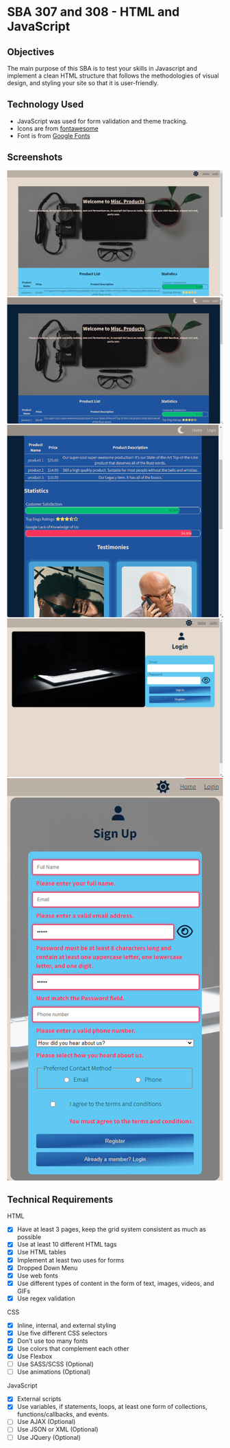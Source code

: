 # SBA 307 and 308 - HTML and JavaScript

## Objectives

The main purpose of this SBA is to test your skills in Javascript and implement a clean
HTML structure that follows the methodologies of visual design, and styling your site so
that it is user-friendly.

## Technology Used

* JavaScript was used for form validation and theme tracking.
* Icons are from [fontawesome](https://fontawesome.com/)
* Font is from [Google Fonts](https://fonts.google.com/specimen/Source+Sans+3?query=source)

## Screenshots

![Screenshot 1](./screenshots/2024-05-21(18_45_54).png)
![Screenshot 2](./screenshots/2024-05-21(18_46_07).png)
![Screenshot 3](./screenshots/2024-05-21(18_47_54).png)
![screenshot 4](./screenshots/2024-05-21(19_00_16).png)
![Screenshot 5](./screenshots/2024-05-21(19_20_16).png)

## Technical Requirements

HTML

- [x] Have at least 3 pages, keep the grid system consistent as much as possible
- [x] Use at least 10 different HTML tags
- [x] Use HTML tables
- [x] Implement at least two uses for forms
- [x] Dropped Down Menu
- [x] Use web fonts
- [x] Use different types of content in the form of text, images, videos, and GIFs
- [x] Use regex validation

CSS

- [x] Inline, internal, and external styling
- [x] Use five different CSS selectors
- [x] Don’t use too many fonts
- [x] Use colors that complement each other
- [x] Use Flexbox
- [ ] Use SASS/SCSS (Optional)
- [ ] Use animations (Optional)

JavaScript

- [x] External scripts
- [x] Use variables, if statements, loops, at least one form of collections,
functions/callbacks, and events.
- [ ] Use AJAX (Optional)
- [ ] Use JSON or XML (Optional)
- [ ] Use JQuery (Optional)
